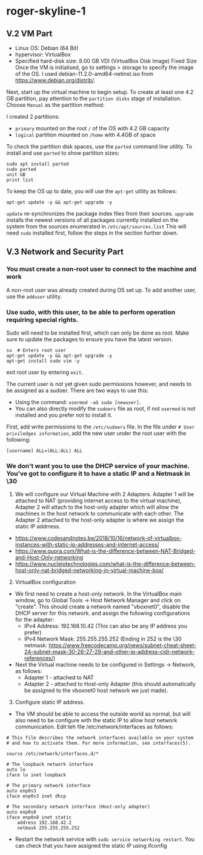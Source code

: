 # roger-skyline-1

## V.2 VM Part
* Linux OS: Debian (64 Bit)
* hypervisor: VirtualBox
* Specified hard-disk size: 8.00 GB VDI (VirtualBox Disk Image) Fixed Size
Once the VM is initialised, go to settings > storage to specify the image of the OS. I used debian-11.2.0-amd64-netinst.iso from https://www.debian.org/distrib/. 

Next, start up the virtual machine to begin setup. To create at least one 4.2 GB partition, pay attention to the `partition disks` stage of installation. Choose `Manual` as the partition method:

I created 2 partitions:
* `primary` mounted on the root `/` of the OS with 4.2 GB capacity
* `logical` partition mounted on `/home` with 4.4GB of space

To check the partition disk spaces, use the `parted` command line utility. To install and use `parted` to show partition sizes:
```
sudo apt install parted
sudo parted
unit GB
print list
```

To keep the OS up to date, you will use the `apt-get` utility as follows:
```
apt-get update -y && apt-get upgrade -y
```
`update` re-synchronizes the package index files from their sources.
`upgrade` installs the newest versions of all packages currently installed on the system from the sources enumerated in `/etc/apt/sources.list`
This will need `sudo` installed first, follow the steps in the section further down.

## V.3 Network and Security Part

### You must create a non-root user to connect to the machine and work
A non-root user was already created during OS set up. To add another user, use the `adduser` utility.

### Use sudo, with this user, to be able to perform operation requiring special rights.
Sudo will need to be installed first, which can only be done as root. Make sure to update the packages to ensure you have the latest version.
```
su	# Enters root user
apt-get update -y && apt-get upgrade -y
apt-get install sudo vim -y
```
exit root user by entering `exit`.

The current user is not yet given sudo permissions however, and needs to be assigned as a sudoer. There are two ways to use this:
* Using the command: `usermod -aG sudo [newuser]`.
* You can also directly modify the `sudoers` file as root, if not `usermod` is not installed and you prefer not to install it.

First, add write permissions to the `/etc/sudoers` file. In the file under `# User priviledges information`, add the new user under the root user with the following:
```
[username] ALL=(ALL:ALL) ALL
```

### We don't want you to use the DHCP service of your machine. You've got to configure it to have a static IP and a Netmask in \30
1. We will configure our Virtual Machine with 2 Adapters. Adapter 1 will be attached to NAT (providing internet access to the virtual machine), Adapter 2 will attach to the host-only adapter which will allow the machines in the host network to communicate with each other. The Adapter 2 attached to the host-only adapter is where we assign the static IP addrress.
 * https://www.codesandnotes.be/2018/10/16/network-of-virtualbox-instances-with-static-ip-addresses-and-internet-access/
 * https://www.quora.com/What-is-the-difference-between-NAT-Bridged-and-Host-Only-networking
 * https://www.nucleiotechnologies.com/what-is-the-difference-between-host-only-nat-bridged-networking-in-virtual-machine-box/

2. VirtualBox configuration
 * We first need to create a host-only network. In the VirtualBox main window, go to Global Tools -> Host Network Manager and click on "create". This should create a network named "vboxnet0", disable the DHCP server for this network. and assign the following configurations for the adapter:
   * IPv4 Address: 192.168.10.42 (This can also be any IP address you prefer)
   * IPv4 Network Mask: 255.255.255.252 (Ending in 252 is the \30 netmask: https://www.freecodecamp.org/news/subnet-cheat-sheet-24-subnet-mask-30-26-27-29-and-other-ip-address-cidr-network-references/)
 * Next the Virtual machine needs to be configured in Settings -> Network, as follows:
   * Adapter 1 - attached to NAT
   * Adapter 2 - attached to Host-only Adapter (this should automatically be assigned to the vboxnet0 host network we just made).

3. Configure static IP address.
  * The VM should be able to access the outside world as normal, but will also need to be configure with the static IP to allow host network communication. Edit teh file /etc/network/interfaces as follows:
```
# This file describes the network interfaces available on your system
# and how to activate them. For more information, see interfaces(5).

source /etc/network/interfaces.d/*

# The loopback network interface
auto lo
iface lo inet loopback

# The primary network interface
auto enp0s3
iface enp0s3 inet dhcp

# The secondary network interface (Host-only adapter)
auto enp0s8
iface enp0s8 inet static
	address 192.168.42.2
	netmask 255.255.255.252
```

 * Restart the network service with `sudo service networking restart`. You can check that you have assigned the static IP using ifconfig
